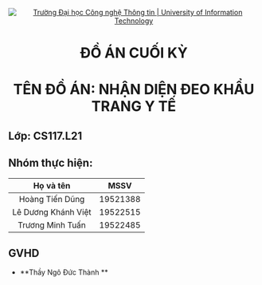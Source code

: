 <!-- Banner -->
<p align="center">
  <a href="https://www.uit.edu.vn/" title="Trường Đại học Công nghệ Thông tin" style="border: none;">
    <img src="https://i.imgur.com/WmMnSRt.png" alt="Trường Đại học Công nghệ Thông tin | University of Information Technology">
  </a>
</p>
<!-- Title -->
<h1 align="center"><b>ĐỒ ÁN CUỐI KỲ</b></h1>
<h1 align="center"><b>TÊN ĐỒ ÁN: NHẬN DIỆN ĐEO KHẨU TRANG Y TẾ </b></h1>

## **Lớp:** CS117.L21

## Nhóm thực hiện: 
|   Họ và tên  |  MSSV      |
|  :---------: |  :-------: |    
|Hoàng Tiến Dũng | 19521388   |
|Lê Dương Khánh Việt| 19522515|
|Trương Minh Tuấn|19522485|

## GVHD
* **Thầy Ngô Đức Thành **
